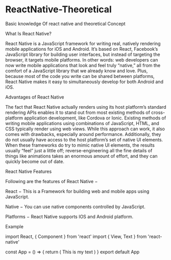 # ReactNative-Theoretical
Basic knowledge Of react native and theoretical Concept



What Is React Native?

React Native is a JavaScript framework for writing real, natively rendering mobile applications for iOS and Android. It’s based on React, Facebook’s JavaScript library for building user interfaces, but instead of targeting the browser, it targets mobile platforms. In other words: web developers can now write mobile applications that look and feel truly “native,” all from the comfort of a JavaScript library that we already know and love. Plus, because most of the code you write can be shared between platforms, React Native makes it easy to simultaneously develop for both Android and iOS.



Advantages of React Native

The fact that React Native actually renders using its host platform’s standard rendering APIs enables it to stand out from most existing methods of cross-platform application development, like Cordova or Ionic. Existing methods of writing mobile applications using combinations of JavaScript, HTML, and CSS typically render using web views. While this approach can work, it also comes with drawbacks, especially around performance. Additionally, they do not usually have access to the host platform’s set of native UI elements. When these frameworks do try to mimic native UI elements, the results usually “feel” just a little off; reverse-engineering all the fine details of things like animations takes an enormous amount of effort, and they can quickly become out of date.


React Native Features

Following are the features of React Native −

React − This is a Framework for building web and mobile apps using JavaScript.

Native − You can use native components controlled by JavaScript.

Platforms − React Native supports IOS and Android platform.

Example

import React, { Component } from 'react'
import { View, Text } from 'react-native'

const App = () => {
   return (
      <View>
         <View>
            <Text>This is my text</Text>
         </View>
      </View>
   )
}
export default App





